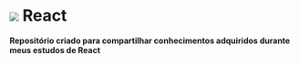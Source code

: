 <div>
  <h1>
    <img src="https://upload.wikimedia.org/wikipedia/commons/thumb/a/a7/React-icon.svg/30px-React-icon.svg.png"> </img> 
    <text> React </text>
   </h1>
</div>

 **Repositório criado para compartilhar conhecimentos adquiridos durante meus estudos de React**
   



